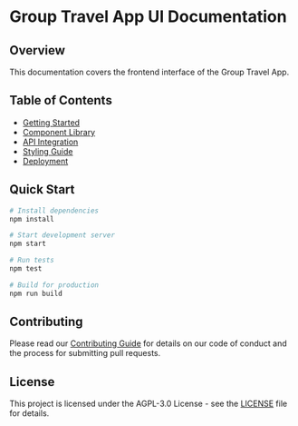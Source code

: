 # Group Travel App UI Documentation

## Overview
This documentation covers the frontend interface of the Group Travel App.

## Table of Contents
- [Getting Started](./getting-started.md)
- [Component Library](./components.md)
- [API Integration](./api-integration.md)
- [Styling Guide](./styling.md)
- [Deployment](./deployment.md)

## Quick Start
```bash
# Install dependencies
npm install

# Start development server
npm start

# Run tests
npm test

# Build for production
npm run build
```

## Contributing
Please read our [Contributing Guide](./CONTRIBUTING.md) for details on our code of conduct and the process for submitting pull requests.

## License
This project is licensed under the AGPL-3.0 License - see the [LICENSE](../LICENSE) file for details. 